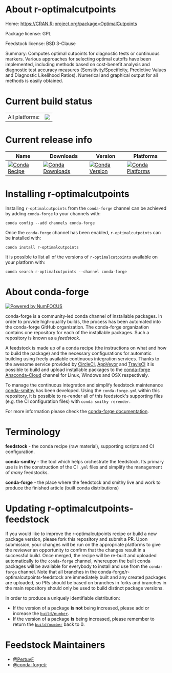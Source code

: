 About r-optimalcutpoints
========================

Home: https://CRAN.R-project.org/package=OptimalCutpoints

Package license: GPL

Feedstock license: BSD 3-Clause

Summary: Computes optimal cutpoints for diagnostic tests or continuous markers. Various approaches for selecting optimal cutoffs have been implemented, including methods based on cost-benefit analysis and diagnostic test accuracy measures (Sensitivity/Specificity, Predictive Values and Diagnostic Likelihood Ratios). Numerical and graphical output for all methods is easily obtained.



Current build status
====================


<table><tr><td>All platforms:</td>
    <td>
      <a href="https://dev.azure.com/conda-forge/feedstock-builds/_build/latest?definitionId=8584&branchName=master">
        <img src="https://dev.azure.com/conda-forge/feedstock-builds/_apis/build/status/r-optimalcutpoints-feedstock?branchName=master">
      </a>
    </td>
  </tr>
</table>

Current release info
====================

| Name | Downloads | Version | Platforms |
| --- | --- | --- | --- |
| [![Conda Recipe](https://img.shields.io/badge/recipe-r--optimalcutpoints-green.svg)](https://anaconda.org/conda-forge/r-optimalcutpoints) | [![Conda Downloads](https://img.shields.io/conda/dn/conda-forge/r-optimalcutpoints.svg)](https://anaconda.org/conda-forge/r-optimalcutpoints) | [![Conda Version](https://img.shields.io/conda/vn/conda-forge/r-optimalcutpoints.svg)](https://anaconda.org/conda-forge/r-optimalcutpoints) | [![Conda Platforms](https://img.shields.io/conda/pn/conda-forge/r-optimalcutpoints.svg)](https://anaconda.org/conda-forge/r-optimalcutpoints) |

Installing r-optimalcutpoints
=============================

Installing `r-optimalcutpoints` from the `conda-forge` channel can be achieved by adding `conda-forge` to your channels with:

```
conda config --add channels conda-forge
```

Once the `conda-forge` channel has been enabled, `r-optimalcutpoints` can be installed with:

```
conda install r-optimalcutpoints
```

It is possible to list all of the versions of `r-optimalcutpoints` available on your platform with:

```
conda search r-optimalcutpoints --channel conda-forge
```


About conda-forge
=================

[![Powered by NumFOCUS](https://img.shields.io/badge/powered%20by-NumFOCUS-orange.svg?style=flat&colorA=E1523D&colorB=007D8A)](http://numfocus.org)

conda-forge is a community-led conda channel of installable packages.
In order to provide high-quality builds, the process has been automated into the
conda-forge GitHub organization. The conda-forge organization contains one repository
for each of the installable packages. Such a repository is known as a *feedstock*.

A feedstock is made up of a conda recipe (the instructions on what and how to build
the package) and the necessary configurations for automatic building using freely
available continuous integration services. Thanks to the awesome service provided by
[CircleCI](https://circleci.com/), [AppVeyor](https://www.appveyor.com/)
and [TravisCI](https://travis-ci.com/) it is possible to build and upload installable
packages to the [conda-forge](https://anaconda.org/conda-forge)
[Anaconda-Cloud](https://anaconda.org/) channel for Linux, Windows and OSX respectively.

To manage the continuous integration and simplify feedstock maintenance
[conda-smithy](https://github.com/conda-forge/conda-smithy) has been developed.
Using the ``conda-forge.yml`` within this repository, it is possible to re-render all of
this feedstock's supporting files (e.g. the CI configuration files) with ``conda smithy rerender``.

For more information please check the [conda-forge documentation](https://conda-forge.org/docs/).

Terminology
===========

**feedstock** - the conda recipe (raw material), supporting scripts and CI configuration.

**conda-smithy** - the tool which helps orchestrate the feedstock.
                   Its primary use is in the construction of the CI ``.yml`` files
                   and simplify the management of *many* feedstocks.

**conda-forge** - the place where the feedstock and smithy live and work to
                  produce the finished article (built conda distributions)


Updating r-optimalcutpoints-feedstock
=====================================

If you would like to improve the r-optimalcutpoints recipe or build a new
package version, please fork this repository and submit a PR. Upon submission,
your changes will be run on the appropriate platforms to give the reviewer an
opportunity to confirm that the changes result in a successful build. Once
merged, the recipe will be re-built and uploaded automatically to the
`conda-forge` channel, whereupon the built conda packages will be available for
everybody to install and use from the `conda-forge` channel.
Note that all branches in the conda-forge/r-optimalcutpoints-feedstock are
immediately built and any created packages are uploaded, so PRs should be based
on branches in forks and branches in the main repository should only be used to
build distinct package versions.

In order to produce a uniquely identifiable distribution:
 * If the version of a package **is not** being increased, please add or increase
   the [``build/number``](https://conda.io/docs/user-guide/tasks/build-packages/define-metadata.html#build-number-and-string).
 * If the version of a package **is** being increased, please remember to return
   the [``build/number``](https://conda.io/docs/user-guide/tasks/build-packages/define-metadata.html#build-number-and-string)
   back to 0.

Feedstock Maintainers
=====================

* [@PertuyF](https://github.com/PertuyF/)
* [@conda-forge/r](https://github.com/conda-forge/r/)

